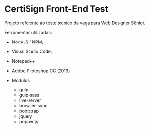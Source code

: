 # CertiSign Front-End Test
Projeto referente ao teste técnico da vaga para Web Designer Sênior.

Ferramentas utilizadas:
- NodeJS / NPM;
- Visual Studio Code;
- Notepad++
- Adobe Photoshop CC (2019)

- Módulos:
  - gulp
  - gulp-sass
  - live-server
  - browser-sync
  - bootstrap
  - jquery
  - popper.js
  
